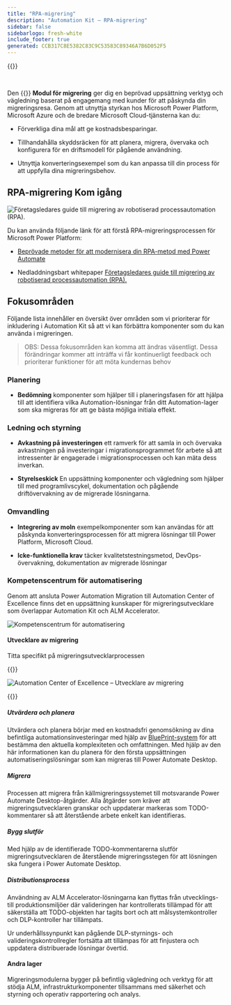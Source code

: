```yaml
---
title: "RPA-migrering"
description: "Automation Kit – RPA-migrering"
sidebar: false
sidebarlogo: fresh-white
include_footer: true
generated: CCB317C8E5382C83C9C53583C89346A7B6D052F5
---
```


{{<toc>}}

<br/>

Den {{<product-name>}} **Modul för migrering** ger dig en beprövad uppsättning verktyg och vägledning baserat på engagemang med kunder för att påskynda din migreringsresa. Genom att utnyttja styrkan hos Microsoft Power Platform, Microsoft Azure och de bredare Microsoft Cloud-tjänsterna kan du:

- Förverkliga dina mål att ge kostnadsbesparingar.

- Tillhandahålla skyddsräcken för att planera, migrera, övervaka och konfigurera för en driftsmodell för pågående användning.

- Utnyttja konverteringsexempel som du kan anpassa till din process för att uppfylla dina migreringsbehov.

## RPA-migrering Kom igång

![Företagsledares guide till migrering av robotiserad processautomation (RPA).](https://msflowblogscdn.azureedge.net/wp-content/uploads/2022/01/RPAWhitepaper_Img-241x300.png)

Du kan använda följande länk för att förstå RPA-migreringsprocessen för Microsoft Power Platform:

- [Beprövade metoder för att modernisera din RPA-metod med Power Automate](https://powerautomate.microsoft.com/blog/proven-methods-to-modernize-your-rpa-approach-with-power-automate/)

- Nedladdningsbart whitepaper [Företagsledares guide till migrering av robotiserad processautomation (RPA).](https://aka.ms/PAD/RPAMigrationWhitepaper)

## Fokusområden

Följande lista innehåller en översikt över områden som vi prioriterar för inkludering i Automation Kit så att vi kan förbättra komponenter som du kan använda i migreringen.

> OBS: Dessa fokusområden kan komma att ändras väsentligt. Dessa förändringar kommer att inträffa vi får kontinuerligt feedback och prioriterar funktioner för att möta kundernas behov

### Planering

- **Bedömning** komponenter som hjälper till i planeringsfasen för att hjälpa till att identifiera vilka Automation-lösningar från ditt Automation-lager som ska migreras för att ge bästa möjliga initiala effekt.

### Ledning och styrning

- **Avkastning på investeringen** ett ramverk för att samla in och övervaka avkastningen på investeringar i migrationsprogrammet för arbete så att intressenter är engagerade i migrationsprocessen och kan mäta dess inverkan.

- **Styrelseskick** En uppsättning komponenter och vägledning som hjälper till med programlivscykel, dokumentation och pågående driftövervakning av de migrerade lösningarna.

### Omvandling

- **Integrering av moln** exempelkomponenter som kan användas för att påskynda konverteringsprocessen för att migrera lösningar till Power Platform, Microsoft Cloud.

- **Icke-funktionella krav** täcker kvalitetstestningsmetod, DevOps-övervakning, dokumentation av migrerade lösningar

### Kompetenscentrum för automatisering

Genom att ansluta Power Automation Migration till Automation Center of Excellence finns det en uppsättning kunskaper för migreringsutvecklare som överlappar Automation Kit och ALM Accelerator.

![Kompetenscentrum för automatisering](/images/illustrations/automation-kit-migration.svg)

#### Utvecklare av migrering

Titta specifikt på migreringsutvecklarprocessen

{{<border>}}

![Automation Center of Excellence – Utvecklare av migrering](/images/illustrations/automation-kit-migration-developer.svg)

{{</border>}}

##### Utvärdera och planera

Utvärdera och planera börjar med en kostnadsfri genomsökning av dina befintliga automationsinvesteringar med hjälp av [BluePrint-system](https://www.blueprintsys.com/) för att bestämma den aktuella komplexiteten och omfattningen. Med hjälp av den här informationen kan du planera för den första uppsättningen automatiseringslösningar som kan migreras till Power Automate Desktop.

##### Migrera

Processen att migrera från källmigreringssystemet till motsvarande Power Automate Desktop-åtgärder. Alla åtgärder som kräver att migreringsutvecklaren granskar och uppdaterar markeras som TODO-kommentarer så att återstående arbete enkelt kan identifieras.

##### Bygg slutför

Med hjälp av de identifierade TODO-kommentarerna slutför migreringsutvecklaren de återstående migreringsstegen för att lösningen ska fungera i Power Automate Desktop.

##### Distributionsprocess

Användning av ALM Accelerator-lösningarna kan flyttas från utvecklings- till produktionsmiljöer där valideringen har kontrollerats tillämpad för att säkerställa att TODO-objekten har tagits bort och att målsystemkontroller och DLP-kontroller har tillämpats.

Ur underhållssynpunkt kan pågående DLP-styrnings- och valideringskontrollregler fortsätta att tillämpas för att finjustera och uppdatera distribuerade lösningar övertid.

#### Andra lager

Migreringsmodulerna bygger på befintlig vägledning och verktyg för att stödja ALM, infrastrukturkomponenter tillsammans med säkerhet och styrning och operativ rapportering och analys.
